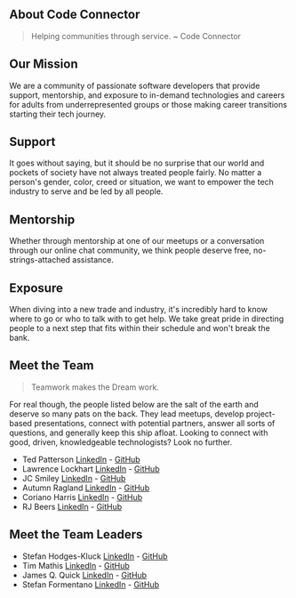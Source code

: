 ## About Code Connector

> Helping communities through service. ~ Code Connector

## Our Mission

We are a community of passionate software developers that provide support, mentorship, and exposure to in-demand technologies and careers for adults from underrepresented groups or those making career transitions starting their tech journey.

## Support

It goes without saying, but it should be no surprise that our world and pockets of society have not always treated people fairly. No matter a person's gender, color, creed or situation, we want to empower the tech industry to serve and be led by all people.

## Mentorship

Whether through mentorship at one of our meetups or a conversation through our online chat community, we think people deserve free, no-strings-attached assistance.

## Exposure

When diving into a new trade and industry, it's incredibly hard to know where to go or who to talk with to get help. We take great pride in directing people to a next step that fits within their schedule and won't break the bank.

## Meet the Team
> Teamwork makes the Dream work.

For real though, the people listed below are the salt of the earth and deserve so many pats on the back. They lead meetups, develop project-based presentations, connect with potential partners, answer all sorts of questions, and generally keep this ship afloat. Looking to connect with good, driven, knowledgeable technologists? Look no further.

- Ted Patterson [LinkedIn](https://www.linkedin.com/in/tedjpatterson/) - [GitHub](https://github.com/tedjpatterson)
- Lawrence Lockhart [LinkedIn](https://www.linkedin.com/in/lawrencelockhart/) - [GitHub](https://github.com/onesirian)
- JC Smiley [LinkedIn](https://www.linkedin.com/in/jcsmileyjr/) - [GitHub](https://github.com/jcsmileyjr)
- Autumn Ragland [LinkedIn](https://www.linkedin.com/in/autumn-ragland/) - [GitHub](https://github.com/autumn-ragland)
- Coriano Harris [LinkedIn](https://www.linkedin.com/in/corianoharris/) - [GitHub](https://github.com/corianoharris)
- RJ Beers [LinkedIn](https://www.linkedin.com/in/rjbeers/) - [GitHub](https://github.com/rjbeers)

## Meet the Team Leaders

- Stefan Hodges-Kluck [LinkedIn](https://www.linkedin.com/in/stefanhk31/) - [GitHub](https://github.com/stefanhk31)
- Tim Mathis [LinkedIn](https://www.linkedin.com/in/tim-mathis-web-developer/) - [GitHub](https://github.com/timothymathis)
- James Q. Quick [LinkedIn](https://www.linkedin.com/in/jamesqquick/) - [GitHub](https://github.com/jamesqquick)
- Stefan Formentano [LinkedIn](https://www.linkedin.com/in/stefan-formentano-8809bb93/) - [GitHub](#)




